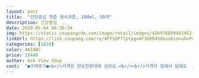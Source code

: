 ```yaml
---
layout: post 
title:  "건강중심 착즙 생사과즙, 100ml, 50개" 
description: 건강중심  ..
date: 2020-05-04 06:36:34 
img: https://static.coupangcdn.com/image/retail/images/426976899481452-a9344080-bf48-4e47-a6ea-8761cc03ebe5.jpg 
linkUrl: https://link.coupang.com/re/AFFSDP?lptag=AF3600438&subid=ahnPublicAsk&pageKey=1313602391&itemId=2331242131&vendorItemId=70327789439&traceid=V0-113-977aecac96a9aec3 
categories: [1024] 
color: 4A148C 
price: 15440 
author: Ask View Shop 
cont:  "●구매후기●<br/>가격은 만오천원대에 샀어요.<br/><br/>가격이 참해서 담에도  또 시킬것같아요.<br/><br/>근데 봉지가 끈적한게 많아요.<br/> 겉에 즙이 묻어서 그런건지;;<br/>맛은 엄천 달구요.<br/> 약간 텁텁해요.<br/><br/>맛있어요.<br/><br/>사과를 항상 사다놓고 먹긴 힘든데 이렇게 즙으로 먹으니 간편하고 좋아요.<br/><br/>사과즙을 항상 선물로 받아서만 먹어봤지 사먹는건 처음인데<br/>신선한 맛도 느껴집니다.<br/> 역시 사과음료보다는 사과즙이 낫네요.<br/><br/>오자마자 터진거없나 살펴봤어요~~찐득하게 묻어있었거든요~~다꺼내서 하나씩 닦으며 갯수도 세어봤어요~~50개잘왔구요 세는건없네요 담다가 터져서 꺼내시고 좀 덜 닦으신듯해요~~담고 바로하나 먹어봤어요~~~사과향이진하고  맛있어요~~상품평조아서  다른제품과 비교하다가 선택! 주문했는데 잘했다시퍼요~~가격이 좀 있는 편이지만 맛있으니 됐어요ㅋㅋ다마시고 나믄  또 주문할게요~~^^감사합니다~^^<br/>인위적인 단맛보다 사과고유의 달고 상큼한맛에 원물먹는것같은<br/>진하다 싶음.<br/> 컵에 따르니깐 알갱이 같은게 좀 보여요.<br/><br/>" 
---
```

